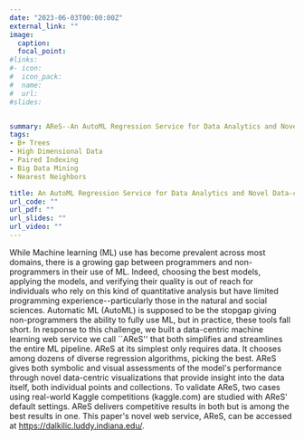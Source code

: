 ```yaml
---
date: "2023-06-03T00:00:00Z"
external_link: ""
image:
  caption: 
  focal_point: 
#links:
#- icon: 
#  icon_pack: 
#  name: 
#  url: 
#slides: 


summary: AReS--An AutoML Regression Service for Data Analytics and Novel Data-centric Visualizations
tags:
- B+ Trees
- High Dimensional Data 
- Paired Indexing
- Big Data Mining
- Nearest Neighbors

title: An AutoML Regression Service for Data Analytics and Novel Data-centric Visualizations
url_code: ""
url_pdf: ""
url_slides: ""
url_video: ""
---
```

While Machine learning (ML) use has become prevalent across most domains, there is a growing gap between programmers and non-programmers in their use of ML. Indeed, choosing the best models, applying the models, and verifying their quality is out of reach for individuals who rely on this kind of quantitative analysis but have limited programming experience--particularly those in the natural and social sciences. Automatic ML (AutoML) is supposed to be the stopgap giving non-programmers the ability to fully use ML, but in practice, these tools fall short. In response to this challenge, we built a data-centric machine learning web service we call ``AReS'' that both simplifies and streamlines the entire ML pipeline. AReS at its simplest only requires data. It chooses among dozens of diverse regression algorithms, picking the best. AReS gives both symbolic and visual assessments of the model's performance through novel data-centric visualizations that provide insight into the data itself, both individual points and collections. To validate AReS, two cases using real-world Kaggle competitions (kaggle.com) are studied with AReS' default settings. AReS delivers competitive results in both but is among the best results in one. This paper's novel web service, AReS, can be accessed at https://dalkilic.luddy.indiana.edu/.